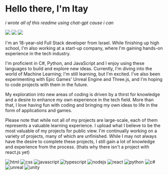 # Hello there, I'm Itay
*i wrote all of this readme using chat-gpt cause i can*

[![](https://img.shields.io/badge/-WEBSite-white?style=for-the-badge&logo=sitepoint&logoColor=black)](https://coder-1t45.github.com/Coder-1t45/)
[![](https://img.shields.io/badge/-PortFolio-blue?style=for-the-badge)]()
[![](https://img.shields.io/badge/Gmail-D14836?style=for-the-badge&logo=gmail&logoColor=white)](mailto:itaylayzer@gmai.com)

I'm an 18-year-old Full Stack developer from Israel. While finishing up high school, I'm also working at a start-up company, where I'm gaining hands-on experience in the tech industry. 

I'm proficient in C#, Python, and JavaScript and I enjoy using these languages to build and explore new ideas. Currently, I'm diving into the world of Machine Learning; I'm still learning, but I'm excited. I've also been experimenting with Epic Games' Unreal Engine and Three.js, and I'm hoping to code projects with them in the future. 

My exploration into new areas of coding is driven by a thirst for knowledge and a desire to enhance my own experience in the tech field. More than that, I love having fun with coding and bringing my own ideas to life in the form of applications and games.

Please note that while not all of my projects are large-scale, each of them represents a valuable learning experience. I upload what I believe to be the most valuable of my projects for public view. I'm continually working on a variety of projects, many of which are unfinished. While I may not always have the desire to complete these projects, I still gain a lot of knowledge and experience from the process. (thats why there isn't a project with react.js yet)


![html](https://img.shields.io/badge/HTML5-E34F26?style=for-the-badge&logo=html5&logoColor=white)
![css](https://img.shields.io/badge/CSS3-1572B6?style=for-the-badge&logo=css3&logoColor=white)
![javascript](https://img.shields.io/badge/JavaScript-323330?style=for-the-badge&logo=javascript&logoColor=F7DF1E)
![typescript](https://img.shields.io/badge/TypeScript-007ACC?style=for-the-badge&logo=typescript&logoColor=white)
![nodejs](https://img.shields.io/badge/Node.js-339933?style=for-the-badge&logo=nodedotjs&logoColor=white)
![react](https://img.shields.io/badge/React-20232A?style=for-the-badge&logo=react&logoColor=61DAFB)
![python](https://img.shields.io/badge/Python-FFD43B?style=for-the-badge&logo=python&logoColor=blue)
![c#](https://img.shields.io/badge/C%23-239120?style=for-the-badge&logo=c-sharp&logoColor=white)
![unreal](https://img.shields.io/badge/UNREAL-0a0a0a?style=for-the-badge&logo=unrealengine&logoColor=white)
![unity](https://img.shields.io/badge/UNITY-141414?style=for-the-badge&logo=unity&logoColor=white)